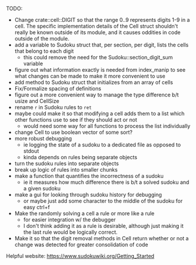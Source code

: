 TODO:
- Change crate::cell::DIGIT so that the range 0..9 represents digits 1-9 in
  a cell.
  The specific implementation details of the Cell struct shouldn't really
  be known outside of its module, and it causes oddities in code outside of
  the module.
- add a variable to Sudoku struct that, per section, per digit,
  lists the cells that belong to each digit
  - this could remove the need for the Sudoku::section_digit_sum variable
- figure out what information exactly is needed from index_manip
  to see what changes can be made to make it more convenient to use
- add method to Sudoku struct that initializes from an array of cells
- Fix/Formalize spacing of definitions
- figure out a more convenient way to manage the type difference b/t
  usize and CellSize
- rename `r` in Sudoku rules to `ret`
- maybe could make it so that modifying a cell adds them to a list
  which other functions use to see if they should act or not
  - would need some way for all functions to process the list individually
- change Cell to use boolean vector of some sort?
- more robust debugging
  - ie logging the state of a sudoku to a dedicated file as opposed to stdout
  - kinda depends on rules being separate objects
- turn the sudoku rules into separate objects
- break up logic of rules into smaller chunks
- make a function that quantifies the incorrectness of a sudoku
  - ie it measures how much difference there is b/t a solved sudoku and a given sudoku
- make a gui for looking through sudoku history for debugging
  - or maybe just add some character to the middle of the sudoku for easy ctrl+f
- Make the randomly solving a cell a rule or more like a rule
  - for easier integration w/ the debugger
  - I don't think adding it as a rule is desirable, although just making it the last rule would be logically correct.
- Make it so that the digit removal methods in Cell return whether or not a change was detected for greater consolidation of code



Helpful website:
https://www.sudokuwiki.org/Getting_Started
